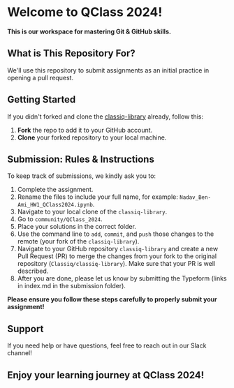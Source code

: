# Welcome to QClass 2024!

**This is our workspace for mastering Git & GitHub skills.**

## What is This Repository For?

We'll use this repository to submit assignments as an initial practice in opening a pull request.

## Getting Started

If you didn't forked and clone the [classiq-library](https://github.com/Classiq/classiq-library) already, follow this:

1. **Fork** the repo to add it to your GitHub account.
2. **Clone** your forked repository to your local machine.

## Submission: Rules & Instructions

To keep track of submissions, we kindly ask you to:

1. Complete the assignment.
2. Rename the files to include your full name, for example: `Nadav_Ben-Ami_HW1_QClass2024.ipynb`.
3. Navigate to your local clone of the `classiq-library`.
4. Go to `community/QClass_2024`.
5. Place your solutions in the correct folder.
6. Use the command line to `add`, `commit`, and `push` those changes to the remote (your fork of the `classiq-library`).
7. Navigate to your GitHub repository `classiq-library` and create a new Pull Request (PR) to merge the changes from your fork to the original repository (`Classiq/classiq-library`). Make sure that your PR is well described.
8. After you are done, please let us know by submitting the Typeform (links in index.md in the submission folder).

**Please ensure you follow these steps carefully to properly submit your assignment!**

## Support

If you need help or have questions, feel free to reach out in our Slack channel!

## Enjoy your learning journey at QClass 2024!
